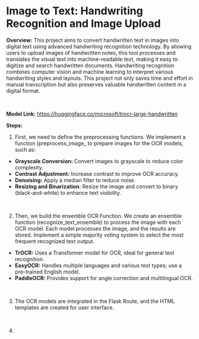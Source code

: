 # Image to Text: Handwriting Recognition and Image Upload

**Overview:** This project aims to convert handwritten text in images into digital text using advanced handwriting recognition technology. By allowing users to upload images of handwritten notes, this tool processes and translates the visual text into machine-readable text, making it easy to digitize and search handwritten documents. Handwriting recognition combines computer vision and machine learning to interpret various handwriting styles and layouts. This project not only saves time and effort in manual transcription but also preserves valuable handwritten content in a digital format.

<br>

**Model Link:** https://huggingface.co/microsoft/trocr-large-handwritten

**Steps:**
1. First, we need to define the preprocessing functions. We implement a function (preprocess_image_ to prepare images for the OCR models, such as:
- **Grayscale Conversion:** Convert images to grayscale to reduce color complexity.
- **Contrast Adjustment:** Increase contrast to improve OCR accuracy.
- **Denoising:** Apply a median filter to reduce noise.
- **Resizing and Binarization:** Resize the image and convert to binary (black-and-white) to enhance text visibility.

<br>

2. Then, we build the ensemble OCR Function. We create an ensemble function (recognize_text_ensemble) to process the image with each OCR model. Each model processes the image, and the results are stored. Implement a simple majority voting system to select the most frequent recognized text output. 
- **TrOCR:** Uses a Transformer model for OCR, ideal for general text recognition.
- **EasyOCR:** Handles multiple languages and various text types; use a pre-trained English model.
- **PaddleOCR:** Provides support for angle correction and multilingual OCR.

<br>

3. The OCR models are integrated in the Flask Route, and the HTML templates are created for user interface.

<br>

4. 
